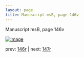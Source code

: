 ```yaml
---
layout: page
title: Manuscript msB, page 146v
---
```


Manuscript msB, page 146v

[![image](http://www.homermultitext.org/iipsrv?OBJ=IIP,1.0&FIF=/project/homer/pyramidal/deepzoom/hmt/vbbifolio/v1/vb_146v_147r.tif&WID=100&CVT=JPEG)](http://www.homermultitext.org/ict2/?urn=urn:cite2:hmt:vbbifolio.v1:vb_146v_147r)

prev:  [146r](../146r) | next:  [147r](../147r)


